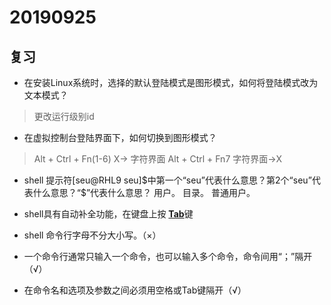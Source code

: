 # 20190925

## 复习
* 在安装Linux系统时，选择的默认登陆模式是图形模式，如何将登陆模式改为文本模式？

> 更改运行级别id

* 在虚拟控制台登陆界面下，如何切换到图形模式？

> Alt + Ctrl + Fn(1-6)    X-> 字符界面
> Alt + Ctrl + Fn7           字符界面->X

* shell 提示符[seu@RHL9 seu]\$中第一个“seu”代表什么意思？第2个“seu”代表什么意思？“\$”代表什么意思？
用户。  目录。  普通用户。 

* shell具有自动补全功能，在键盘上按 <u>**Tab**</u>键

* shell 命令行字母不分大小写。（×） 
* 一个命令行通常只输入一个命令，也可以输入多个命令，命令间用“；”隔开（√）
* 在命令名和选项及参数之间必须用空格或Tab键隔开（√）




